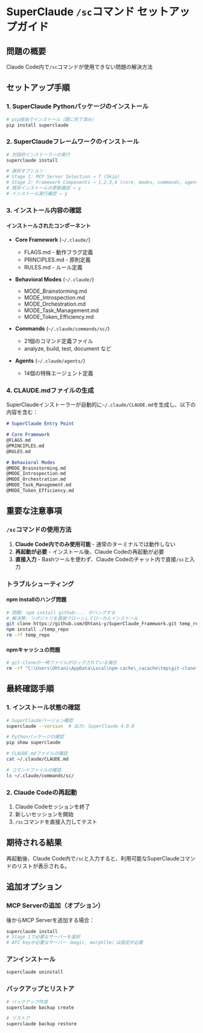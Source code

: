 # SuperClaude `/sc`コマンド セットアップガイド

## 問題の概要
Claude Code内で`/sc`コマンドが使用できない問題の解決方法

## セットアップ手順

### 1. SuperClaude Pythonパッケージのインストール
```bash
# pip経由でインストール（既に完了済み）
pip install superclaude
```

### 2. SuperClaudeフレームワークのインストール
```bash
# 対話的インストーラーの実行
superclaude install

# 選択オプション：
# Stage 1: MCP Server Selection → 7 (Skip)
# Stage 2: Framework Components → 1,2,3,4 (core, modes, commands, agents)
# 既存インストールの更新確認 → y
# インストール実行確認 → y
```

### 3. インストール内容の確認

#### インストールされたコンポーネント
- **Core Framework** (`~/.claude/`)
  - FLAGS.md - 動作フラグ定義
  - PRINCIPLES.md - 原則定義
  - RULES.md - ルール定義

- **Behavioral Modes** (`~/.claude/`)
  - MODE_Brainstorming.md
  - MODE_Introspection.md
  - MODE_Orchestration.md
  - MODE_Task_Management.md
  - MODE_Token_Efficiency.md

- **Commands** (`~/.claude/commands/sc/`)
  - 21個のコマンド定義ファイル
  - analyze, build, test, document など

- **Agents** (`~/.claude/agents/`)
  - 14個の特殊エージェント定義

### 4. CLAUDE.mdファイルの生成
SuperClaudeインストーラーが自動的に`~/.claude/CLAUDE.md`を生成し、以下の内容を含む：
```markdown
# SuperClaude Entry Point

# Core Framework
@FLAGS.md
@PRINCIPLES.md
@RULES.md

# Behavioral Modes
@MODE_Brainstorming.md
@MODE_Introspection.md
@MODE_Orchestration.md
@MODE_Task_Management.md
@MODE_Token_Efficiency.md
```

## 重要な注意事項

### `/sc`コマンドの使用方法
1. **Claude Code内でのみ使用可能** - 通常のターミナルでは動作しない
2. **再起動が必要** - インストール後、Claude Codeの再起動が必要
3. **直接入力** - Bashツールを使わず、Claude Codeのチャット内で直接`/sc`と入力

### トラブルシューティング

#### npm installのハング問題
```bash
# 問題: npm install github:... がハングする
# 解決策: リポジトリを直接クローンしてローカルインストール
git clone https://github.com/Ohtani-y/SuperClaude_Framework.git temp_repo
npm install ./temp_repo
rm -rf temp_repo
```

#### npmキャッシュの問題
```bash
# git-cloneの一時ファイルがロックされている場合
rm -rf "C:\Users\Ohtani\AppData\Local\npm-cache\_cacache\tmp\git-clone*"
```

## 最終確認手順

### 1. インストール状態の確認
```bash
# SuperClaudeバージョン確認
superclaude --version  # 出力: SuperClaude 4.0.8

# Pythonパッケージの確認
pip show superclaude

# CLAUDE.mdファイルの確認
cat ~/.claude/CLAUDE.md

# コマンドファイルの確認
ls ~/.claude/commands/sc/
```

### 2. Claude Codeの再起動
1. Claude Codeセッションを終了
2. 新しいセッションを開始
3. `/sc`コマンドを直接入力してテスト

## 期待される結果
再起動後、Claude Code内で`/sc`と入力すると、利用可能なSuperClaudeコマンドのリストが表示される。

## 追加オプション

### MCP Serverの追加（オプション）
後からMCP Serverを追加する場合：
```bash
superclaude install
# Stage 1で必要なサーバーを選択
# API keyが必要なサーバー（magic, morphllm）は設定が必要
```

### アンインストール
```bash
superclaude uninstall
```

### バックアップとリストア
```bash
# バックアップ作成
superclaude backup create

# リストア
superclaude backup restore
```